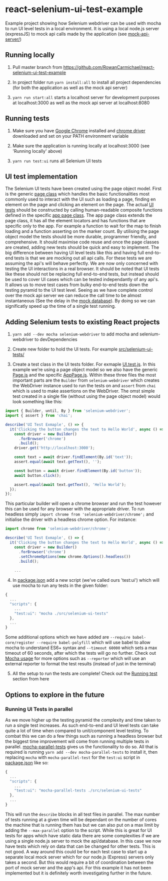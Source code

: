 # react-selenium-ui-test-example
Example project showing how Selenium webdriver can be used with mocha to run UI level tests in a local environment. It is using a local node.js server (expressJS) to mock api calls made by the application (see [mock-api-server/](https://github.com/RowanCarmichael/react-selenium-ui-test-example/tree/master/mock-api-server))

## Running locally 
1. Pull master branch from https://github.com/RowanCarmichael/react-selenium-ui-test-example

2. In project folder run `yarn install:all` to install all project dependencies (for both the application as well as the mock api server)

3. `yarn run start:all` starts a localhost server for development purposes at localhost:3000 as well as the mock api server at localhost:8080

## Running tests
1. Make sure you have [Google Chrome](https://www.google.com/chrome/) installed and [chrome driver](http://chromedriver.chromium.org/downloads) downloaded and set on your PATH environment variable

2. Make sure the application is running locally at localhost:3000 (see 'Running locally' above)

3. `yarn run test:ui` runs all Selenium UI tests

## UI test implementation
The Selenium UI tests have been created using the page object model. First is the generic [page class](https://github.com/RowanCarmichael/react-selenium-ui-test-example/blob/master/src/selenium-ui-tests/Page.js) which handles the basic functionalities most commonly used to interact with the UI such as loading a page, finding en element on the page and clicking an element on the page. The actual [UI tests](https://github.com/RowanCarmichael/react-selenium-ui-test-example/blob/master/src/selenium-ui-tests/UI.test.js) should be constructed by calling human-readable composite functions defined in the specific [app page class](https://github.com/RowanCarmichael/react-selenium-ui-test-example/blob/master/src/selenium-ui-tests/AppPage.js). The app page class extends the page class, it has all the element locators and has functions that are specific only to the app. For example a function to wait for the map to finish loading and a function asserting on the marker count. By utilising the page object model the tests should be more durable, programmer friendly, and comprehensive. It should maximise code reuse and once the page classes are created, adding new tests should be quick and easy to implement.
The big difference between having UI level tests like this and having full end-to-end tests is that we are mocking out all api calls. For these tests we are assuming the api's will behave perfectly. We are now only concerned with testing the UI interactions in a real browser. It should be noted that UI tests like these should not be replacing full end-to-end tests, but instead should be used to cover UI cases which can be tested independantly of any api's. It allows us to move test cases from bulky end-to-end tests down the testing pyramid to the UI test level. Seeing as we have complete control over the mock api server we can reduce the call time to be almost instantaneous (See the delay in the [mock database](https://github.com/RowanCarmichael/react-selenium-ui-test-example/blob/master/mock-api-server/controllers/database.js)). By doing so we can significatly speed up the time of a single test running.

## Adding Selenium tests to existing React projects
1. `yarn add --dev mocha selenium-webdriver` to add mocha and selenium-webdriver to devDependencies

2. Create new folder to hold the UI tests. For example [src/selenium-ui-tests/](https://github.com/RowanCarmichael/react-selenium-ui-test-example/blob/master/src/selenium-ui-tests)

3. Create a test class in the UI tests folder. For exmaple [UI.test.js](https://github.com/RowanCarmichael/react-selenium-ui-test-example/blob/master/src/selenium-ui-tests/UI.test.js). In this example we're using a page object model so we also have the generic [Page.js](https://github.com/RowanCarmichael/react-selenium-ui-test-example/blob/master/src/selenium-ui-tests/Page.js) and the specific [AppPage.js](https://github.com/RowanCarmichael/react-selenium-ui-test-example/blob/master/src/selenium-ui-tests/AppPage.js). Within these three files the most important parts are the `Builder` from `selenium-webdriver` which creates the WebDriver instance used to run the tests on and `assert` from `chai` which is used to make assertions on the WebDriver. The omst simple test created in a single file (without using the page object model) would look something like this:
```javascript
import { Builder, until, By } from 'selenium-webdriver';
import { assert } from 'chai';

describe('UI Test Exmaple', () => {
  it('Clicking the button changes the text to Hello World', async () => {
    const driver = new Builder()
      .forBrowser('chrome')
      .build();
    driver.get('http://localhost:3000');

    const text = await driver.findElement(By.id('text'));
    assert.equal(await text.getText(), '');

    const button = await driver.findElement(By.id('button'));
    await button.click();

    assert.equal(await text.getText(), 'Hello World');
  });
});
```
This particular builder will open a chrome browser and run the test however this can be used for any browser with the appropriate driver. To run headless simply `import chrome from 'selenium-webdriver/chrome';` and initialise the driver with a headless chrome option. For instance:
```javascript
import chrome from 'selenium-webdriver/chrome';

describe('UI Test Exmaple', () => {
  it('Clicking the button changes the text to Hello World', async () => {
    const driver = new Builder()
      .forBrowser('chrome')
      .setChromeOptions(new chrome.Options().headless())
      .build();
    
    ...
```

4. In [package.json](https://github.com/RowanCarmichael/react-selenium-ui-test-example/blob/master/package.json) add a new script (we've called ours 'test:ui') which will use mocha to run any tests in the given folder:
```javascript
{
  ...
  "scripts": {
    ...
    "test:ui": "mocha ./src/selenium-ui-tests"
  },
  ...
}
```
Some additional options which we have added are `--require babel-core/register --require babel-polyfill` which will use babel to allow mocha to understand ES6+ syntax and `--timeout 60000` which sets a max timeout of 60 seconds, after which the tests will go no further. Check out [Mocha usage](https://mochajs.org/#usage) for more options such as `--reporter` which will use an external reporter to format the test results (instead of just in the terminal)

5. All the setup to run the tests are complete!
Check out the [Running test](#running-tests) section from here

## Options to explore in the future

### Running UI Tests in parallel
As we move higher up the testing pyramid the complexity and time taken to run a single test increases. As such end-to-end and UI level tests can take quite a lot of time when compared to unit/component level testing. To combat this we can do a few things such as running a headless browser but the biggest time improvement will come from running multiple tests in parallel. [mocha-parallel-tests](https://github.com/yandex/mocha-parallel-tests) gives us the functionality to do so. All that is required is running `yarn add --dev mocha-parallel-tests` to install it, then replacing `mocha` with `mocha-parallel-test` for the `test:ui` script in [package.json](https://github.com/RowanCarmichael/react-selenium-ui-test-example/blob/master/package.json) like so:
```javascript
{
  ...
  "scripts": {
    ...
    "test:ui": "mocha-parallel-tests ./src/selenium-ui-tests"
  },
  ...
}
```
This will run the `describe` blocks in all test files in parallel. The max number of tests running at a given time will be dependant on the number of cores the machine that is running them has but we can also put on a max limit by adding the `--max-parallel` option to the script.
While this is great for UI tests for apps which have static data there are some complexities if we are using a single node.js server to mock the api/database. In this case we now have tests which rely on data that can be changed for other tests. This is not good.
A way around this could be for each test case to start up a separate local mock server which for our node.js (Express) servers only takes a second. But this would require a bit of coordination between the port of mock server and the app's api. For this example it has not been implemented but it is definitely worth investigating further in the future.
